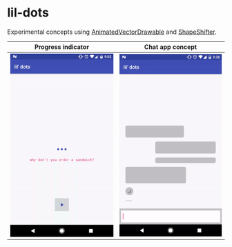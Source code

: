 # lil-dots

Experimental concepts using [AnimatedVectorDrawable](https://developer.android.com/reference/android/graphics/drawable/AnimatedVectorDrawable.html) and [ShapeShifter](https://github.com/alexjlockwood/ShapeShifter).

Progress indicator | Chat app concept
------------ | -------------
<img src="https://raw.githubusercontent.com/fish-4-fun/lil-dots/master/assets/screenshot.gif" width="320"> | <img src="https://raw.githubusercontent.com/fish-4-fun/lil-dots/master/assets/chat-concept.gif" width="320">
